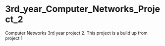 # 3rd_year_Computer_Networks_Project_2
Computer Networks 3rd year project 2. This project is a build up from project 1

